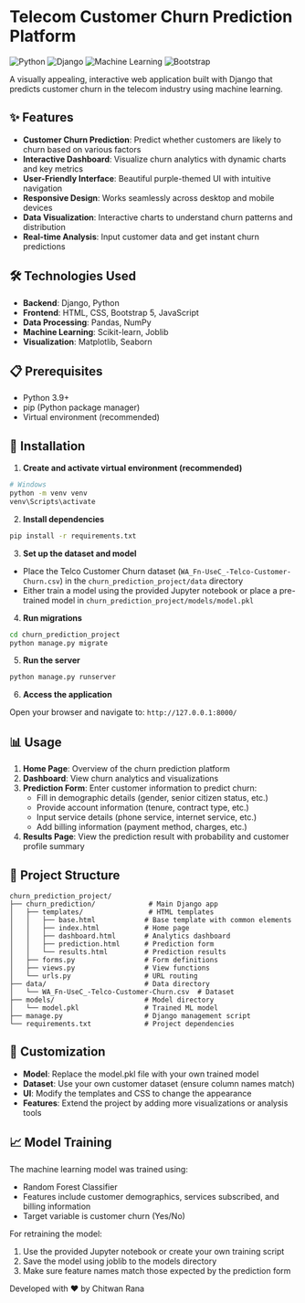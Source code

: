 # Telecom Customer Churn Prediction Platform

![Python](https://img.shields.io/badge/Python-3.9%2B-blue)
![Django](https://img.shields.io/badge/Django-5.0%2B-green)
![Machine Learning](https://img.shields.io/badge/ML-Scikit--Learn-orange)
![Bootstrap](https://img.shields.io/badge/Frontend-Bootstrap%205-purple)

A visually appealing, interactive web application built with Django that predicts customer churn in the telecom industry using machine learning.

## ✨ Features

- **Customer Churn Prediction**: Predict whether customers are likely to churn based on various factors
- **Interactive Dashboard**: Visualize churn analytics with dynamic charts and key metrics
- **User-Friendly Interface**: Beautiful purple-themed UI with intuitive navigation
- **Responsive Design**: Works seamlessly across desktop and mobile devices
- **Data Visualization**: Interactive charts to understand churn patterns and distribution
- **Real-time Analysis**: Input customer data and get instant churn predictions

## 🛠️ Technologies Used

- **Backend**: Django, Python
- **Frontend**: HTML, CSS, Bootstrap 5, JavaScript
- **Data Processing**: Pandas, NumPy
- **Machine Learning**: Scikit-learn, Joblib
- **Visualization**: Matplotlib, Seaborn

## 📋 Prerequisites

- Python 3.9+
- pip (Python package manager)
- Virtual environment (recommended)

## 🚀 Installation



1. **Create and activate virtual environment (recommended)**

```bash
# Windows
python -m venv venv
venv\Scripts\activate
```

2. **Install dependencies**

```bash
pip install -r requirements.txt
```

3. **Set up the dataset and model**

- Place the Telco Customer Churn dataset (`WA_Fn-UseC_-Telco-Customer-Churn.csv`) in the `churn_prediction_project/data` directory
- Either train a model using the provided Jupyter notebook or place a pre-trained model in `churn_prediction_project/models/model.pkl`

4. **Run migrations**

```bash
cd churn_prediction_project
python manage.py migrate
```

5. **Run the server**

```bash
python manage.py runserver
```

6. **Access the application**

Open your browser and navigate to: `http://127.0.0.1:8000/`

## 📊 Usage

1. **Home Page**: Overview of the churn prediction platform
2. **Dashboard**: View churn analytics and visualizations
3. **Prediction Form**: Enter customer information to predict churn:
   - Fill in demographic details (gender, senior citizen status, etc.)
   - Provide account information (tenure, contract type, etc.)
   - Input service details (phone service, internet service, etc.)
   - Add billing information (payment method, charges, etc.)
4. **Results Page**: View the prediction result with probability and customer profile summary

## 📁 Project Structure

```
churn_prediction_project/
├── churn_prediction/             # Main Django app
│   ├── templates/                # HTML templates
│   │   ├── base.html            # Base template with common elements
│   │   ├── index.html           # Home page
│   │   ├── dashboard.html       # Analytics dashboard
│   │   ├── prediction.html      # Prediction form
│   │   └── results.html         # Prediction results
│   ├── forms.py                 # Form definitions
│   ├── views.py                 # View functions
│   └── urls.py                  # URL routing
├── data/                        # Data directory
│   └── WA_Fn-UseC_-Telco-Customer-Churn.csv  # Dataset
├── models/                      # Model directory
│   └── model.pkl                # Trained ML model
├── manage.py                    # Django management script
└── requirements.txt             # Project dependencies
```

## 🔧 Customization

- **Model**: Replace the model.pkl file with your own trained model
- **Dataset**: Use your own customer dataset (ensure column names match)
- **UI**: Modify the templates and CSS to change the appearance
- **Features**: Extend the project by adding more visualizations or analysis tools

## 📈 Model Training

The machine learning model was trained using:
- Random Forest Classifier
- Features include customer demographics, services subscribed, and billing information
- Target variable is customer churn (Yes/No)

For retraining the model:
1. Use the provided Jupyter notebook or create your own training script
2. Save the model using joblib to the models directory
3. Make sure feature names match those expected by the prediction form




Developed with ❤️ by Chitwan Rana
